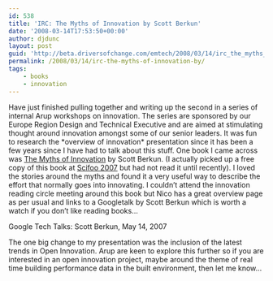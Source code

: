 ```yaml
---
id: 538
title: 'IRC: The Myths of Innovation by Scott Berkun'
date: '2008-03-14T17:53:50+00:00'
author: djdunc
layout: post
guid: 'http://beta.driversofchange.com/emtech/2008/03/14/irc_the_myths_of_innovation_by/'
permalink: /2008/03/14/irc-the-myths-of-innovation-by/
tags:
    - books
    - innovation
---
```


Have just finished pulling together and writing up the second in a series of internal Arup workshops on innovation. The series are sponsored by our Europe Region Design and Technical Executive and are aimed at stimulating thought around innovation amongst some of our senior leaders. It was fun to research the \*overview of innovation\* presentation since it has been a few years since I have had to talk about this stuff. One book I came across was [The Myths of Innovation](http://www.librarything.com/work/2875445/book/20854907) by Scott Berkun. (I actually picked up a free copy of this book at [Scifoo 2007](http://blogs.driversofchange.com/emtech/2007/08/) but had not read it until recently). I loved the stories around the myths and found it a very useful way to describe the effort that normally goes into innovating. I couldn’t attend the innovation reading circle meeting around this book but Nico has a great overview page as per usual and links to a Googletalk by Scott Berkun which is worth a watch if you don’t like reading books…

Google Tech Talks: Scott Berkun, May 14, 2007

The one big change to my presentation was the inclusion of the latest trends in Open Innovation. Arup are keen to explore this further so if you are interested in an open innovation project, maybe around the theme of real time building performance data in the built environment, then let me know…